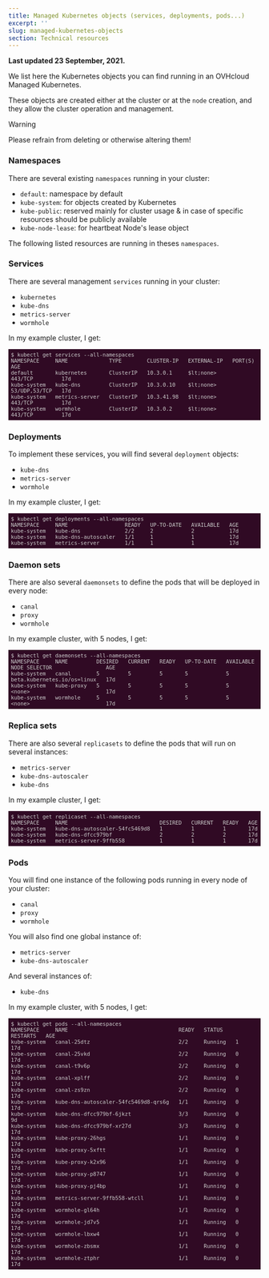 ```yaml
---
title: Managed Kubernetes objects (services, deployments, pods...)
excerpt: ''
slug: managed-kubernetes-objects
section: Technical resources
---
```


<style>
 pre {
     font-size: 14px;
 }
 pre.console {
   background-color: #300A24; 
   color: #ccc;
   font-family: monospace;
   padding: 5px;
   margin-bottom: 5px;
 }
 pre.console code {
   border: solid 0px transparent;
   font-family: monospace !important;
   font-size: 0.75em;
   color: #ccc;
 }
 .small {
     font-size: 0.75em;
 }
</style>

**Last updated 23 September, 2021.**

We list here the Kubernetes objects you can find running in an OVHcloud Managed Kubernetes.

These objects are created either at the cluster or at the `node` creation, and they allow the cluster operation and management.

> [!warning]
> Please refrain from deleting or otherwise altering them!


### Namespaces

There are several existing `namespaces` running in your cluster:

- `default`: namespace by default
- `kube-system`: for objects created by Kubernetes
- `kube-public`: reserved mainly for cluster usage & in case of specific resources should be publicly available
- `kube-node-lease`: for heartbeat Node's lease object

The following listed resources are running in theses `namespaces`.

### Services

There are several management `services` running in your cluster:

- `kubernetes`
- `kube-dns`
- `metrics-server`
- `wormhole`

In my example cluster, I get:

<pre class="console"><code>$ kubectl get services --all-namespaces
NAMESPACE     NAME             TYPE        CLUSTER-IP   EXTERNAL-IP   PORT(S)         AGE
default       kubernetes       ClusterIP   10.3.0.1     $lt;none>        443/TCP         17d
kube-system   kube-dns         ClusterIP   10.3.0.10    $lt;none>        53/UDP,53/TCP   17d
kube-system   metrics-server   ClusterIP   10.3.41.98   $lt;none>        443/TCP         17d
kube-system   wormhole         ClusterIP   10.3.0.2     $lt;none>        443/TCP         17d</code></pre>


### Deployments

To implement these services, you will find several `deployment` objects:

- `kube-dns`
- `metrics-server`
- `wormhole`

In my example cluster, I get:

<pre class="console"><code>$ kubectl get deployments --all-namespaces
NAMESPACE     NAME                  READY   UP-TO-DATE   AVAILABLE   AGE
kube-system   kube-dns              2/2     2            2           17d
kube-system   kube-dns-autoscaler   1/1     1            1           17d
kube-system   metrics-server        1/1     1            1           17d</code></pre>


### Daemon sets

There are also several `daemonsets` to define the pods that will be deployed in every node:

- `canal`
- `proxy`
- `wormhole`

In my example cluster, with 5 nodes, I get:

<pre class="console"><code>$ kubectl get daemonsets --all-namespaces
NAMESPACE     NAME         DESIRED   CURRENT   READY   UP-TO-DATE   AVAILABLE   NODE SELECTOR                 AGE
kube-system   canal        5         5         5       5            5           beta.kubernetes.io/os=linux   17d
kube-system   kube-proxy   5         5         5       5            5           &lt;none>                        17d
kube-system   wormhole     5         5         5       5            5           &lt;none>                        17d</code></pre>


### Replica sets

There are also several `replicasets` to define the pods that will run on several instances:

- `metrics-server`
- `kube-dns-autoscaler`
- `kube-dns`

In my example cluster, I get:

<pre class="console"><code>$ kubectl get replicaset --all-namespaces
NAMESPACE     NAME                             DESIRED   CURRENT   READY   AGE
kube-system   kube-dns-autoscaler-54fc5469d8   1         1         1       17d
kube-system   kube-dns-dfcc979bf               2         2         2       17d
kube-system   metrics-server-9ffb558           1         1         1       17d</code></pre>


### Pods

You will find one instance of the following pods running in every node of your cluster:

- `canal`
- `proxy`
- `wormhole`

You will also find one global instance of:

- `metrics-server`
- `kube-dns-autoscaler`

And several instances of:

- `kube-dns`

In my example cluster, with 5 nodes, I get:

<pre class="console"><code>$ kubectl get pods --all-namespaces
NAMESPACE     NAME                                   READY   STATUS    RESTARTS   AGE
kube-system   canal-25dtz                            2/2     Running   1          17d
kube-system   canal-25vkd                            2/2     Running   0          17d
kube-system   canal-t9v6p                            2/2     Running   0          17d
kube-system   canal-xplff                            2/2     Running   0          17d
kube-system   canal-zs9zn                            2/2     Running   0          17d
kube-system   kube-dns-autoscaler-54fc5469d8-qrs6g   1/1     Running   0          17d
kube-system   kube-dns-dfcc979bf-6jkzt               3/3     Running   0          9d
kube-system   kube-dns-dfcc979bf-xr27d               3/3     Running   0          17d
kube-system   kube-proxy-26hgs                       1/1     Running   0          17d
kube-system   kube-proxy-5xftt                       1/1     Running   0          17d
kube-system   kube-proxy-k2x96                       1/1     Running   0          17d
kube-system   kube-proxy-p8747                       1/1     Running   0          17d
kube-system   kube-proxy-pj4bp                       1/1     Running   0          17d
kube-system   metrics-server-9ffb558-wtcll           1/1     Running   0          17d
kube-system   wormhole-gl64h                         1/1     Running   0          17d
kube-system   wormhole-jd7v5                         1/1     Running   0          17d
kube-system   wormhole-lbxw4                         1/1     Running   0          17d
kube-system   wormhole-zbsmx                         1/1     Running   0          17d
kube-system   wormhole-ztphr                         1/1     Running   0          17d</code></pre>


